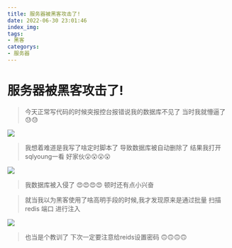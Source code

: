 ```yaml
---
title: 服务器被黑客攻击了!
date: 2022-06-30 23:01:46
index_img: 
tags:
- 黑客
categorys:
- 服务器
---
```


# 服务器被黑客攻击了!

>  今天正常写代码的时候突报控台报错说我的数据库不见了 当时我就懵逼了 😓😓 

![](https://hexo-blog-repo.oss-cn-hangzhou.aliyuncs.com/blog-pic-repo/202206302306756.png)

> 我想着难道是我写了啥定时脚本了 导致数据库被自动删除了 结果我打开sqlyoung一看 好家伙😮😮😮😮

![](https://hexo-blog-repo.oss-cn-hangzhou.aliyuncs.com/blog-pic-repo/202206302313350.png)

> 我数据库被入侵了 😍😍😍😍 顿时还有点小兴奋

> 就当我以为黑客使用了啥高明手段的时候,我才发现原来是通过批量 扫描 redis 端口 进行注入

![](https://hexo-blog-repo.oss-cn-hangzhou.aliyuncs.com/blog-pic-repo/202206302316910.png)

> 也当是个教训了 下次一定要注意给reids设置密码 🙃🙃🙃🙃

